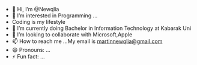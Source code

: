 - 👋 Hi, I’m @Newqlia
- 👀 I’m interested in Programming ...
- Coding is my lifestyle 
- 🌱 I’m currently doing Bachelor in Information Technology at Kabarak Uni
- 💞️ I’m looking to collaborate with Microsoft,Apple
- 📫 How to reach me ...My email is martinnewqlia@gmail.com
- 😄 Pronouns: ...
- ⚡ Fun fact: ...

<!---
Newqlia/Newqlia is a ✨ special ✨ repository because its `README.md` (this file) appears on your GitHub profile.
You can click the Preview link to take a look at your changes.
--->
